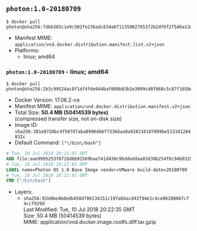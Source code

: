 ## `photon:1.0-20180709`

```console
$ docker pull photon@sha256:7dbb385c1e9c502fe236adc834a0711359027651f2b2df6f2f5d6a13df54735b
```

-	Manifest MIME: `application/vnd.docker.distribution.manifest.list.v2+json`
-	Platforms:
	-	linux; amd64

### `photon:1.0-20180709` - linux; amd64

```console
$ docker pull photon@sha256:2b3c99524ac8f1df4fde044baf009b83b2e3099cd8f860c5c87f1658e6c6e6ba
```

-	Docker Version: 17.06.2-ce
-	Manifest MIME: `application/vnd.docker.distribution.manifest.v2+json`
-	Total Size: **50.4 MB (50414539 bytes)**  
	(compressed transfer size, not on-disk size)
-	Image ID: `sha256:381e8720bc4f507d7aba8996db6f73368aa0a928210187099be513101284832c`
-	Default Command: `["\/bin\/bash"]`

```dockerfile
# Tue, 10 Jul 2018 20:21:01 GMT
ADD file:aae9995253f6f2bd6b91569bae741d430c9bddeddaa03d38b254f8c94b0329ce in / 
# Tue, 10 Jul 2018 20:21:01 GMT
LABEL name=Photon OS 1.0 Base Image vendor=VMware build-date=20180709
# Tue, 10 Jul 2018 20:21:01 GMT
CMD ["/bin/bash"]
```

-	Layers:
	-	`sha256:91b86e46dedb450d706134151c197abbacd42f94e1c4ce86288067c74ccf929d`  
		Last Modified: Tue, 10 Jul 2018 20:22:35 GMT  
		Size: 50.4 MB (50414539 bytes)  
		MIME: application/vnd.docker.image.rootfs.diff.tar.gzip
